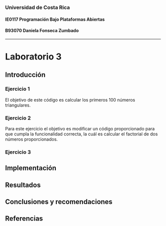 ### Universidad de Costa Rica
#### IE0117 Programación Bajo Plataformas Abiertas
#### B93070 Daniela Fonseca Zumbado
---
# Laboratorio 3

## Introducción
### Ejercicio 1
El objetivo de este código es calcular los primeros 100 números triangulares.

### Ejercicio 2
Para este ejercicio el objetivo es modificar un código proporcionado para que cumpla la funcionalidad correcta, la cuál es calcular el factorial de dos números proporcionados.

### Ejercicio 3
## Implementación
## Resultados
## Conclusiones y recomendaciones
## Referencias
